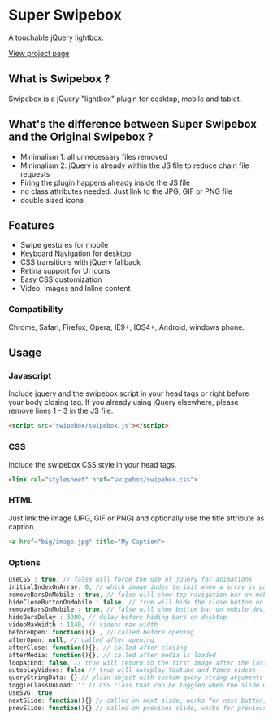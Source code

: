 Super Swipebox
================================

A touchable jQuery lightbox.

[View project page](https://swipebox.codes/)

## What is Swipebox ?

Swipebox is a jQuery "lightbox" plugin for desktop, mobile and tablet.

## What's the difference between Super Swipebox and the Original Swipebox ?

- Minimalism 1: all unnecessary files removed
- Minimalism 2: jQuery is already within the JS file to reduce chain file requests
- Firing the plugin happens already inside the JS file
- no class attributes needed. Just link to the JPG, GIF or PNG file
- double sized icons

## Features

- Swipe gestures for mobile
- Keyboard Navigation for desktop
- CSS transitions with jQuery fallback
- Retina support for UI icons
- Easy CSS customization
- Video, Images and Inline content

### Compatibility

Chrome, Safari, Firefox, Opera, IE9+, IOS4+, Android, windows phone.

## Usage

### Javascript

Include jquery and the swipebox script in your head tags or right before your body closing tag. If you already using jQuery elsewhere, please remove lines 1 - 3 in the JS file.

```html
<script src="swipebox/swipebox.js"></script>
```

### CSS

Include the swipebox CSS style in your head tags.

```html
<link rel="stylesheet" href="swipebox/swipebox.css">
```

### HTML

Just link the image (JPG, GIF or PNG) and optionally use the title attribute as caption.

```html
<a href="big/image.jpg" title="My Caption">
```

### Options

```javascript
useCSS : true, // false will force the use of jQuery for animations
initialIndexOnArray: 0, // which image index to init when a array is passed
removeBarsOnMobile : true, // false will show top navigation bar on mobile devices
hideCloseButtonOnMobile : false, // true will hide the close button on mobile devices
removeBarsOnMobile : true, // false will show bottom bar on mobile devices
hideBarsDelay : 3000, // delay before hiding bars on desktop
videoMaxWidth : 1140, // videos max width
beforeOpen: function(){} , // called before opening
afterOpen: null, // called after opening
afterClose: function(){}, // called after closing
afterMedia: function(){}, // called after media is loaded
loopAtEnd: false, // true will return to the first image after the last image is reached
autoplayVideos: false // true will autoplay Youtube and Vimeo videos
queryStringData: {} // plain object with custom query string arguments to pass/override for video URLs,
toggleClassOnLoad: '' // CSS class that can be toggled when the slide will be loaded (like 'hidden' of Bootstrap)
useSVG: true
nextSlide: function(){} // called on next slide, works for next button, arrow keys and touch navigation
prevSlide: function(){} // called on previous slide, works for previous button, arrow keys and touch navigation
```
